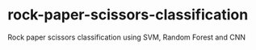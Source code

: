 # rock-paper-scissors-classification
Rock paper scissors classification using SVM, Random Forest and CNN
